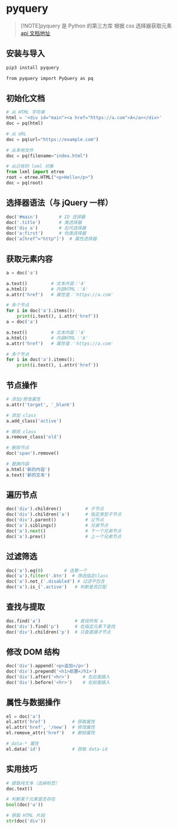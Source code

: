 # pyquery

> [!NOTE]pyquery 是 Python 的第三方库
> 根据 css 选择器获取元素  
> [api 文档地址](https://pyquery.readthedocs.io/en/latest/api.html)

## 安装与导入

```bash
pip3 install pyquery
```

```bash
from pyquery import PyQuery as pq
```

## 初始化文档

```py
# 从 HTML 字符串
html = '<div id="main"><a href="https://a.com">A</a></div>'
doc = pq(html)

# 从 URL
doc = pq(url="https://example.com")

# 从本地文件
doc = pq(filename="index.html")

# 从已有的 lxml 对象
from lxml import etree
root = etree.HTML("<p>Hello</p>")
doc = pq(root)
```

## 选择器语法（与 jQuery 一样）

```py
doc('#main')        # ID 选择器
doc('.title')       # 类选择器
doc('div a')        # 后代选择器
doc('a:first')      # 伪类选择器
doc('a[href^="http"]')  # 属性选择器
```

## 获取元素内容

```py
a = doc('a')

a.text()         # 文本内容：'A'
a.html()         # 内部HTML：'A'
a.attr('href')   # 属性值：'https://a.com'

# 多个节点
for i in doc('a').items():
    print(i.text(), i.attr('href'))
a = doc('a')

a.text()         # 文本内容：'A'
a.html()         # 内部HTML：'A'
a.attr('href')   # 属性值：'https://a.com'

# 多个节点
for i in doc('a').items():
    print(i.text(), i.attr('href'))
```

## 节点操作

```py
# 添加/修改属性
a.attr('target', '_blank')

# 添加 class
a.add_class('active')

# 移除 class
a.remove_class('old')

# 删除节点
doc('span').remove()

# 替换内容
a.html('新的内容')
a.text('新的文本')
```

## 遍历节点

```py
doc('div').children()         # 子节点
doc('div').children('a')      # 指定类型子节点
doc('div').parent()           # 父节点
doc('a').siblings()           # 兄弟节点
doc('a').next()               # 下一个兄弟节点
doc('a').prev()               # 上一个兄弟节点
```

## 过滤筛选

```py
doc('a').eq(0)        # 选第一个
doc('a').filter('.btn')  # 筛选指定class
doc('a').not_('.disabled') # 过滤不包含
doc('a').is_('.active')   # 判断是否匹配
```

## 查找与提取

```py
doc.find('a')             # 查找所有 a
doc('div').find('p')      # 在指定元素下查找
doc('div').children('p')  # 只查直接子节点
```

## 修改 DOM 结构

```py
doc('div').append('<p>追加</p>')
doc('div').prepend('<h1>前置</h1>')
doc('div').after('<hr>')     # 在后面插入
doc('div').before('<hr>')    # 在前面插入
```

## 属性与数据操作

```py
el = doc('a')
el.attr('href')          # 获取属性
el.attr('href', '/new')  # 修改属性
el.remove_attr('href')   # 删除属性

# data-* 属性
el.data('id')            # 获取 data-id
```

## 实用技巧

```py
# 提取纯文本（去掉标签）
doc.text()

# 判断某个元素是否存在
bool(doc('a'))

# 获取 HTML 片段
str(doc('div'))
```
